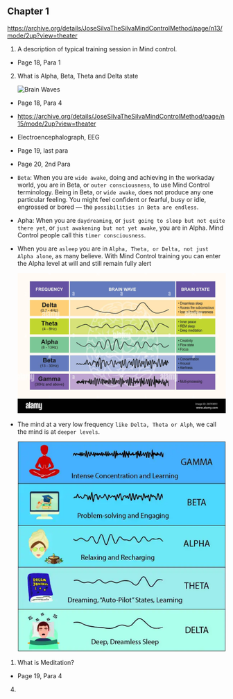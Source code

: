 
## Chapter 1

https://archive.org/details/JoseSilvaTheSilvaMindControlMethod/page/n13/mode/2up?view=theater

1. A description of typical training session in Mind control.

- Page 18, Para 1

2. What is Alpha, Beta, Theta and Delta state

    ![Brain Waves](50_50_BrainWaves.avif)

- Page 18, Para 4

- https://archive.org/details/JoseSilvaTheSilvaMindControlMethod/page/n15/mode/2up?view=theater

- Electroencephalograph, EEG

- Page 19, last para 

- Page 20, 2nd Para

- `Beta`: When you are `wide awake`, doing and achieving in the workaday world, you are in Beta, or `outer consciousness`, to use Mind Control terminology. Being in Beta, or `wide awake`, does not produce any one particular feeling. You might feel confident or fearful, busy or idle, engrossed or bored — the `possibilities in Beta are endless`.

- Apha: When you are `daydreaming`, or `just going to sleep but not quite there yet`, or `just awakening but not yet awake`, you are in Alpha. Mind Control people call this `timer consciousness`. 
  
- When you are `asleep` you are in `Alpha, Theta, or Delta, not just Alpha alone`, as many believe. With Mind Control training you can enter the Alpha level at will and still remain fully alert

    ![AlphaBetaBrainStates](51_50_AlphaBetaBrainStates.jpg)

- The mind at a very low frequency `like Delta, Theta or Alph`, we call the mind is at `deeper levels`.

    ![BrainStates](52_50_BrainStates.webp)

1. What is Meditation? 

- Page 19, Para 4

4. 
